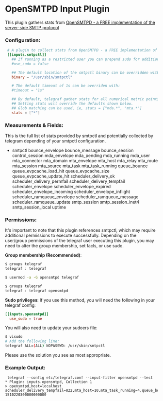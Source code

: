 # OpenSMTPD Input Plugin

This plugin gathers stats from [OpenSMTPD - a FREE implementation of the server-side SMTP protocol](https://www.opensmtpd.org/)

### Configuration:

```toml
 # A plugin to collect stats from OpenSMTPD - a FREE implementation of the server-side SMTP protocol
 [[inputs.smtpctl]]
   ## If running as a restricted user you can prepend sudo for additional access:
   #use_sudo = false

   ## The default location of the smtpctl binary can be overridden with:
   binary = "/usr/sbin/smtpctl"

   # The default timeout of 1s can be overriden with:
   #timeout = "1s"

   ## By default, telegraf gather stats for all numerical metric points.
   ## Setting stats will override the defaults shown below.
   ## Glob matching can be used, ie, stats = ["mda.*", "mta.*"]
   stats = ["*"]
```

### Measurements & Fields:

This is the full list of stats provided by smtpctl and potentially collected by telegram
depending of your smtpctl configuration.

- smtpctl
    bounce_envelope
    bounce_message
    bounce_session
    control_session
    mda_envelope
    mda_pending
    mda_running
    mda_user
    mta_connector
    mta_domain
    mta_envelope
    mta_host
    mta_relay
    mta_route
    mta_session
    mta_source
    mta_task
    mta_task_running
    queue_bounce
    queue_evpcache_load_hit
    queue_evpcache_size
    queue_evpcache_update_hit
    scheduler_delivery_ok
    scheduler_delivery_permfail
    scheduler_delivery_tempfail
    scheduler_envelope
    scheduler_envelope_expired
    scheduler_envelope_incoming
    scheduler_envelope_inflight
    scheduler_ramqueue_envelope
    scheduler_ramqueue_message
    scheduler_ramqueue_update
    smtp_session
    smtp_session_inet4
    smtp_session_local
    uptime

### Permissions:

It's important to note that this plugin references smtpctl, which may require additional permissions to execute successfully.
Depending on the user/group permissions of the telegraf user executing this plugin, you may need to alter the group membership, set facls, or use sudo.

**Group membership (Recommended)**:
```bash
$ groups telegraf
telegraf : telegraf

$ usermod -a -G opensmtpd telegraf

$ groups telegraf
telegraf : telegraf opensmtpd
```

**Sudo privileges**:
If you use this method, you will need the following in your telegraf config:
```toml
[[inputs.opensmtpd]]
  use_sudo = true
```

You will also need to update your sudoers file:
```bash
$ visudo
# Add the following line:
telegraf ALL=(ALL) NOPASSWD: /usr/sbin/smtpctl
```

Please use the solution you see as most appropriate.

### Example Output:

```
 telegraf --config etc/telegraf.conf --input-filter opensmtpd --test
* Plugin: inputs.opensmtpd, Collection 1
> opensmtpd,host=localhost scheduler_delivery_tempfail=822,mta_host=10,mta_task_running=4,queue_bounce=13017,scheduler_delivery_permfail=51022,mta_relay=7,queue_evpcache_size=2,scheduler_envelope_expired=26,bounce_message=0,mta_domain=7,queue_evpcache_update_hit=848,smtp_session_local=12294,bounce_envelope=0,queue_evpcache_load_hit=4389703,scheduler_ramqueue_update=0,mta_route=3,scheduler_delivery_ok=2149489,smtp_session_inet4=2131997,control_session=1,scheduler_envelope_incoming=0,uptime=10346728,scheduler_ramqueue_envelope=2,smtp_session=0,bounce_session=0,mta_envelope=2,mta_session=6,mta_task=2,scheduler_ramqueue_message=2,mta_connector=7,mta_source=1,scheduler_envelope=2,scheduler_envelope_inflight=2 1510220300000000000

```
